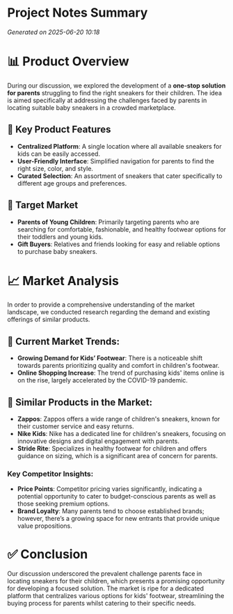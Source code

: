 # Project Notes Summary

*Generated on 2025-06-20 10:18*

# 📊 **Product Overview**

During our discussion, we explored the development of a **one-stop solution for parents** struggling to find the right sneakers for their children. The idea is aimed specifically at addressing the challenges faced by parents in locating suitable baby sneakers in a crowded marketplace. 

## 🎯 **Key Product Features**
- **Centralized Platform**: A single location where all available sneakers for kids can be easily accessed.
- **User-Friendly Interface**: Simplified navigation for parents to find the right size, color, and style.
- **Curated Selection**: An assortment of sneakers that cater specifically to different age groups and preferences.

## 🌟 **Target Market**
- **Parents of Young Children**: Primarily targeting parents who are searching for comfortable, fashionable, and healthy footwear options for their toddlers and young kids.
- **Gift Buyers**: Relatives and friends looking for easy and reliable options to purchase baby sneakers.

# 📈 **Market Analysis**

In order to provide a comprehensive understanding of the market landscape, we conducted research regarding the demand and existing offerings of similar products.

## 💼 **Current Market Trends**:
- **Growing Demand for Kids’ Footwear**: There is a noticeable shift towards parents prioritizing quality and comfort in children's footwear.
- **Online Shopping Increase**: The trend of purchasing kids' items online is on the rise, largely accelerated by the COVID-19 pandemic.

## 🛒 **Similar Products in the Market**:
- **Zappos**: Zappos offers a wide range of children's sneakers, known for their customer service and easy returns.
- **Nike Kids**: Nike has a dedicated line for children's sneakers, focusing on innovative designs and digital engagement with parents.
- **Stride Rite**: Specializes in healthy footwear for children and offers guidance on sizing, which is a significant area of concern for parents.

### **Key Competitor Insights**:
- **Price Points**: Competitor pricing varies significantly, indicating a potential opportunity to cater to budget-conscious parents as well as those seeking premium options.
- **Brand Loyalty**: Many parents tend to choose established brands; however, there’s a growing space for new entrants that provide unique value propositions.

# ✅ **Conclusion**

Our discussion underscored the prevalent challenge parents face in locating sneakers for their children, which presents a promising opportunity for developing a focused solution. The market is ripe for a dedicated platform that centralizes various options for kids' footwear, streamlining the buying process for parents whilst catering to their specific needs.